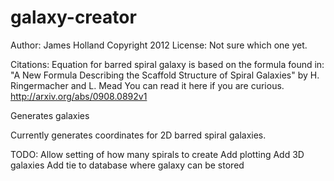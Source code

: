 galaxy-creator
==============
Author: James Holland
Copyright 2012
License:
Not sure which one yet.

Citations:
Equation for barred spiral galaxy is based on the formula found in:
"A New Formula Describing the Scaffold Structure of Spiral Galaxies" by H. Ringermacher and L. Mead
You can read it here if you are curious. http://arxiv.org/abs/0908.0892v1

Generates galaxies

Currently generates coordinates for 2D barred spiral galaxies.

TODO:
Allow setting of how many spirals to create
Add plotting
Add 3D galaxies
Add tie to database where galaxy can be stored
